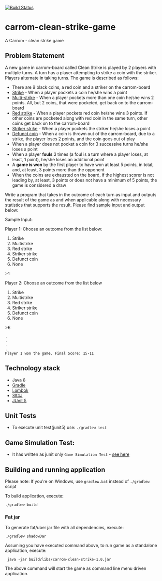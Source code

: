[![Build Status](https://travis-ci.org/hodorgeek/carrom-clean-strike.svg?branch=master)](https://travis-ci.org/hodorgeek/carrom-clean-strike)

# carrom-clean-strike-game
A Carrom - clean strike game

## Problem Statement

A new game in carrom-board called Clean Strike is played by 2 players with multiple turns. A
turn has a player attempting to strike a coin with the striker. Players alternate in taking turns.
The game is described as follows:
- There are 9 black coins, a red coin and a striker on the carrom-board
- <u>Strike</u> - When a player pockets a coin he/she wins a point
- <u>Multi-strike</u> - When a player pockets more than one coin he/she wins 2 points. All, but 2
coins, that were pocketed, get back on to the carrom-board
- <u>Red strike</u> - When a player pockets red coin he/she wins 3 points. If other coins are
pocketed along with red coin in the same turn, other coins get back on to the
carrom-board
- <u>Striker strike</u> - When a player pockets the striker he/she loses a point
- <u>Defunct coin</u> - When a coin is thrown out of the carrom-board, due to a strike, the player
loses 2 points, and the coin goes out of play
- When a player does not pocket a coin for 3 successive turns he/she loses a point
- When a player **fouls** 3 times (a foul is a turn where a player loses, at least, 1 point),
he/she loses an additional point
- A **game is won** by the first player to have won at least 5 points, in total, and, at least, 3
points more than the opponent
- When the coins are exhausted on the board, if the highest scorer is not leading by, at
least, 3 points or does not have a minimum of 5 points, the game is considered a draw
<p>Write a program that takes in the outcome of each turn as input and outputs the result of the
game as and when applicable along with necessary statistics that supports the result. Please
find sample input and output below:</p>
<p>
Sample Input:</p>
Player 1: Choose an outcome from the list below:

1. Strike
1. Multistrike
1. Red strike
1. Striker strike
1. Defunct coin
1. None

<p>>1</p>

Player 2: Choose an outcome from the list below
1. Strike
1. Multistrike
1. Red strike
1. Striker strike
1. Defunct coin
1. None
<p>>6</p>

```
.
.
.
.
Player 1 won the game. Final Score: 15-11
```


## Technology stack
- Java 8
- [Gradle](https://docs.gradle.org)
- [Lombok](https://projectlombok.org)
- [Slf4J](https://www.slf4j.org/)
- [JUnit 5](https://junit.org/junit5/)

## Unit Tests
- To execute unit test(junit5) use: ```./gradlew test```

## Game Simulation Test:
- It has written as junit only `Game Simulation Test` - [see here](src/test/java/com/hodorgeek/carrom/CleanStrikeGameSimulationTest.java)
 
## Building and running application
 Please note: If you're on Windows, use `gradlew.bat` instead of `./gradlew` script
   
   To build application, execute:
   
   ```
   ./gradlew build
   ```
  
### Fat jar

To generate fat/uber jar file with all dependencies, execute:

```
./gradlew shadowJar
```

Assuming you have executed command above, to run game as a standalone application, execute:

```
 java -jar build/libs/carrom-clean-strike-1.0.jar
```
The above command will start the game as command line menu driven application.